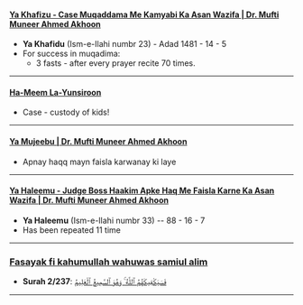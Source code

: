 #### [Ya Khafizu - Case Muqaddama Me Kamyabi Ka Asan Wazifa | Dr. Mufti Muneer Ahmed Akhoon](https://www.youtube.com/watch?v=dcC7ZHResj8)
* __Ya Khafidu__ (Ism-e-Ilahi numbr 23) - Adad 1481 - 14 - 5
* For success in muqadima:
  * 3 fasts - after every prayer recite 70 times.

***

#### [Ha-Meem La-Yunsiroon](https://www.youtube.com/shorts/ELSrBfUGWmQ)
* Case - custody of kids!
  
*** 

#### [Ya Mujeebu | Dr. Mufti Muneer Ahmed Akhoon](https://www.youtube.com/shorts/vAJLp2QyB80)
* Apnay haqq mayn faisla karwanay ki laye

***

#### [Ya Haleemu - Judge Boss Haakim Apke Haq Me Faisla Karne Ka Asan Wazifa | Dr. Mufti Muneer Ahmed Akhoon](https://www.youtube.com/watch?v=cD6xSJb27rU)
* __Ya Haleemu__ (Ism-e-Ilahi numbr 33) -- 88 - 16 - 7
* Has been repeated 11 time

***

### [Fasayak fi kahumullah wahuwas samiul alim ](https://www.youtube.com/shorts/ZBf4nD5KXRk)
* __Surah 2/237__: [فَسَيَكْفِيكَهُمُ ٱللَّهُ ۚ وَهُوَ ٱلسَّمِيعُ ٱلْعَلِيمُ](https://quran.com/2/137)

***

